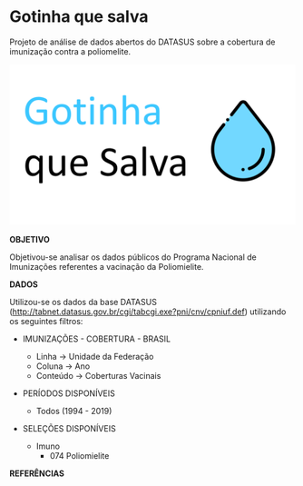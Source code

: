 # Gotinha que salva

Projeto de análise de dados abertos do DATASUS sobre a cobertura de imunização contra a poliomelite.

![alt text](https://github.com/IgorQuaresma/GotinhaQueSalva/raw/main/Data/Images/capa_projeto.png)


**OBJETIVO**

Objetivou-se analisar os dados públicos do Programa Nacional de Imunizações referentes a vacinação da Poliomielite.




**DADOS**

Utilizou-se os dados da base DATASUS (http://tabnet.datasus.gov.br/cgi/tabcgi.exe?pni/cnv/cpniuf.def) utilizando os seguintes filtros:  


* IMUNIZAÇÕES - COBERTURA - BRASIL  
  * Linha    -> Unidade da Federação  
  * Coluna   -> Ano  
  * Conteúdo -> Coberturas Vacinais  
  
* PERÍODOS DISPONÍVEIS  
  * Todos (1994 - 2019)  
  
* SELEÇÕES DISPONÍVEIS  
  * Imuno  
    * 074 Poliomielite  




**REFERÊNCIAS**



